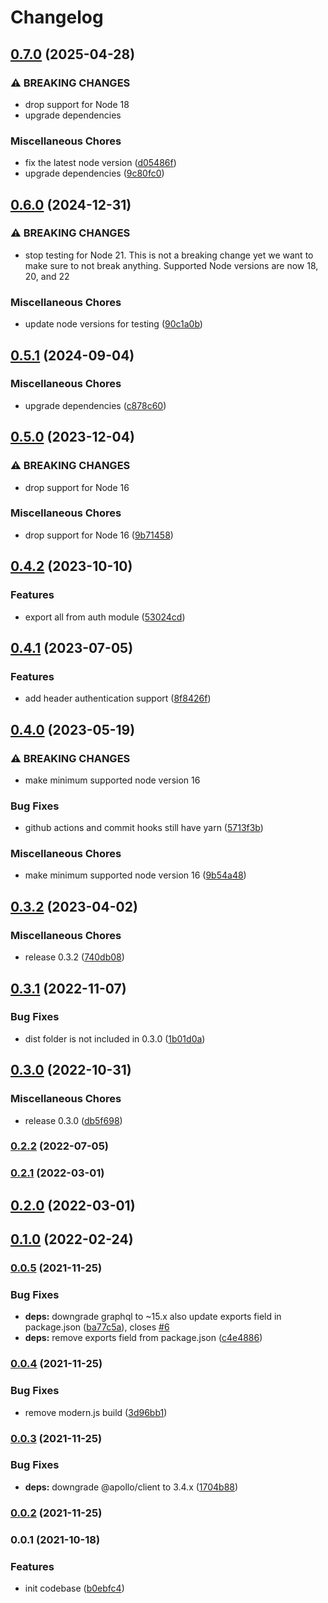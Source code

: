 # Changelog


## [0.7.0](https://github.com/teloscube/decaf-client-javascript/compare/v0.6.0...v0.7.0) (2025-04-28)


### ⚠ BREAKING CHANGES

* drop support for Node 18
* upgrade dependencies

### Miscellaneous Chores

* fix the latest node version ([d05486f](https://github.com/teloscube/decaf-client-javascript/commit/d05486f8924b25c92a5d071190044419d172a9a6))
* upgrade dependencies ([9c80fc0](https://github.com/teloscube/decaf-client-javascript/commit/9c80fc088bed04aafd43ee83eb706d40bbfd332b))

## [0.6.0](https://github.com/teloscube/decaf-client-javascript/compare/v0.5.1...v0.6.0) (2024-12-31)


### ⚠ BREAKING CHANGES

* stop testing for Node 21. This is not a breaking change yet we want to make sure to not break anything. Supported Node versions are now 18, 20, and 22

### Miscellaneous Chores

* update node versions for testing ([90c1a0b](https://github.com/teloscube/decaf-client-javascript/commit/90c1a0b0c7e40153d911b4aae577ca1f2f390ee1))

## [0.5.1](https://github.com/teloscube/decaf-client-javascript/compare/v0.5.0...v0.5.1) (2024-09-04)


### Miscellaneous Chores

* upgrade dependencies ([c878c60](https://github.com/teloscube/decaf-client-javascript/commit/c878c6034df7801265d5da9c297ad94d3ab03e5a))

## [0.5.0](https://github.com/teloscube/decaf-client-javascript/compare/v0.4.2...v0.5.0) (2023-12-04)


### ⚠ BREAKING CHANGES

* drop support for Node 16

### Miscellaneous Chores

* drop support for Node 16 ([9b71458](https://github.com/teloscube/decaf-client-javascript/commit/9b714582cb2493d02848d4c00b3f6e54989af741))

## [0.4.2](https://github.com/teloscube/decaf-client-javascript/compare/v0.4.1...v0.4.2) (2023-10-10)


### Features

* export all from auth module ([53024cd](https://github.com/teloscube/decaf-client-javascript/commit/53024cd4077fa588da075242e1841d35128de613))

## [0.4.1](https://github.com/teloscube/decaf-client-javascript/compare/v0.4.0...v0.4.1) (2023-07-05)


### Features

* add header authentication support ([8f8426f](https://github.com/teloscube/decaf-client-javascript/commit/8f8426f79af0433a4189a0f45d292e42c6602325))

## [0.4.0](https://github.com/teloscube/decaf-client-javascript/compare/v0.3.2...v0.4.0) (2023-05-19)


### ⚠ BREAKING CHANGES

* make minimum supported node version 16

### Bug Fixes

* github actions and commit hooks still have yarn ([5713f3b](https://github.com/teloscube/decaf-client-javascript/commit/5713f3bce6c526b241eaf12cffa5b47b41d95f61))


### Miscellaneous Chores

* make minimum supported node version 16 ([9b54a48](https://github.com/teloscube/decaf-client-javascript/commit/9b54a48e90dc30a7abf7415670d2f9761aeb38d7))

## [0.3.2](https://github.com/teloscube/decaf-client-javascript/compare/v0.3.1...v0.3.2) (2023-04-02)


### Miscellaneous Chores

* release 0.3.2 ([740db08](https://github.com/teloscube/decaf-client-javascript/commit/740db08e48f10ae8dae9820e311ea74da5b21416))

## [0.3.1](https://github.com/teloscube/decaf-client-javascript/compare/v0.3.0...v0.3.1) (2022-11-07)


### Bug Fixes

* dist folder is not included in 0.3.0 ([1b01d0a](https://github.com/teloscube/decaf-client-javascript/commit/1b01d0af7bb148ef683b9b5112d8805a74f07a29))

## [0.3.0](https://github.com/teloscube/decaf-client-javascript/compare/v0.2.2...v0.3.0) (2022-10-31)


### Miscellaneous Chores

* release 0.3.0 ([db5f698](https://github.com/teloscube/decaf-client-javascript/commit/db5f698e4081652670fca6627aab19dd696beda7))

### [0.2.2](https://github.com/teloscube/decaf-client-javascript/compare/v0.2.1...v0.2.2) (2022-07-05)

### [0.2.1](https://github.com/teloscube/decaf-client-javascript/compare/v0.2.0...v0.2.1) (2022-03-01)

## [0.2.0](https://github.com/teloscube/decaf-client-javascript/compare/v0.1.0...v0.2.0) (2022-03-01)

## [0.1.0](https://github.com/teloscube/decaf-client-javascript/compare/v0.0.5...v0.1.0) (2022-02-24)

### [0.0.5](https://github.com/teloscube/decaf-client-javascript/compare/v0.0.4...v0.0.5) (2021-11-25)


### Bug Fixes

* **deps:** downgrade graphql to ~15.x also update exports field in package.json ([ba77c5a](https://github.com/teloscube/decaf-client-javascript/commit/ba77c5accdbb9eb3f37665fd1b8f6a4540943757)), closes [#6](https://github.com/teloscube/decaf-client-javascript/issues/6)
* **deps:** remove exports field from package.json ([c4e4886](https://github.com/teloscube/decaf-client-javascript/commit/c4e4886cde34c4d62e25e8b639f23bbea39685b8))

### [0.0.4](https://github.com/teloscube/decaf-client-javascript/compare/v0.0.3...v0.0.4) (2021-11-25)


### Bug Fixes

* remove modern.js build ([3d96bb1](https://github.com/teloscube/decaf-client-javascript/commit/3d96bb1adc4e6b56e1188091db49bad7ae0f72e2))

### [0.0.3](https://github.com/teloscube/decaf-client-javascript/compare/v0.0.2...v0.0.3) (2021-11-25)


### Bug Fixes

* **deps:** downgrade @apollo/client to 3.4.x ([1704b88](https://github.com/teloscube/decaf-client-javascript/commit/1704b88540736bbc3b4de5fdf7680bf857fa783b))

### [0.0.2](https://github.com/teloscube/decaf-client-javascript/compare/v0.0.1...v0.0.2) (2021-11-25)

### 0.0.1 (2021-10-18)


### Features

* init codebase ([b0ebfc4](https://github.com/teloscube/decaf-client-javascript/commit/b0ebfc439781174d0960ec31dcb89ea41eb03040))
